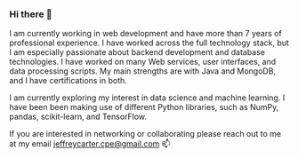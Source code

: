 ### Hi there 👋

I am currently working in web development and have more than 7 years of professional experience. I have worked across the full technology stack, but I am especially passionate about backend development and database technologies. I have worked on many Web services, user interfaces, and data processing scripts. My main strengths are with Java and MongoDB, and I have certifications in both.

I am currently exploring my interest in data science and machine learning. I have been been making use of different Python libraries, such as NumPy, pandas, scikit-learn, and TensorFlow.
 
If you are interested in networking or collaborating please reach out to me at my email <jeffreycarter.cpe@gmail.com> 📫

<!--
**jeff-carter/jeff-carter** is a ✨ _special_ ✨ repository because its `README.md` (this file) appears on your GitHub profile.

Here are some ideas to get you started:

- 🔭 I’m currently working on ...
- 🌱 I’m currently learning ...
- 👯 I’m looking to collaborate on ...
- 🤔 I’m looking for help with ...
- 💬 Ask me about ...
- 📫 How to reach me: ...
- 😄 Pronouns: ...
- ⚡ Fun fact: ...
-->
